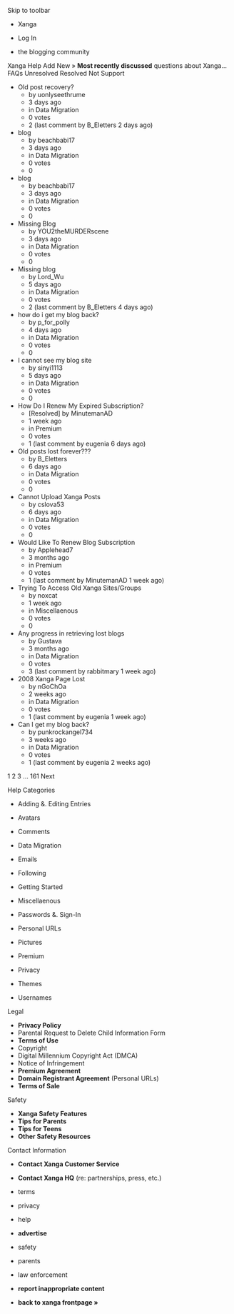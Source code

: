 Skip to toolbar

*   Xanga

*   Log In

*   the blogging community

Xanga Help Add New » **Most recently discussed** questions about Xanga… FAQs Unresolved Resolved Not Support

*   Old post recovery?
    *   by uonlyseethrume
    *   3 days ago
    *   in Data Migration
    *   0 votes
    *   2 (last comment by B\_Eletters 2 days ago)
*   blog
    *   by beachbabi17
    *   3 days ago
    *   in Data Migration
    *   0 votes
    *   0
*   blog
    *   by beachbabi17
    *   3 days ago
    *   in Data Migration
    *   0 votes
    *   0
*   Missing Blog
    *   by YOU2theMURDERscene
    *   3 days ago
    *   in Data Migration
    *   0 votes
    *   0
*   Missing blog
    *   by Lord\_Wu
    *   5 days ago
    *   in Data Migration
    *   0 votes
    *   2 (last comment by B\_Eletters 4 days ago)
*   how do i get my blog back?
    *   by p\_for\_polly
    *   4 days ago
    *   in Data Migration
    *   0 votes
    *   0
*   I cannot see my blog site
    *   by sinyi1113
    *   5 days ago
    *   in Data Migration
    *   0 votes
    *   0
*   How Do I Renew My Expired Subscription?
    *   \[Resolved\] by MinutemanAD
    *   1 week ago
    *   in Premium
    *   0 votes
    *   1 (last comment by eugenia 6 days ago)
*   Old posts lost forever???
    *   by B\_Eletters
    *   6 days ago
    *   in Data Migration
    *   0 votes
    *   0
*   Cannot Upload Xanga Posts
    *   by cslova53
    *   6 days ago
    *   in Data Migration
    *   0 votes
    *   0
*   Would Like To Renew Blog Subscription
    *   by Applehead7
    *   3 months ago
    *   in Premium
    *   0 votes
    *   1 (last comment by MinutemanAD 1 week ago)
*   Trying To Access Old Xanga Sites/Groups
    *   by noxcat
    *   1 week ago
    *   in Miscellaenous
    *   0 votes
    *   0
*   Any progress in retrieving lost blogs
    *   by Gustava
    *   3 months ago
    *   in Data Migration
    *   0 votes
    *   3 (last comment by rabbitmary 1 week ago)
*   2008 Xanga Page Lost
    *   by nGoChOa
    *   2 weeks ago
    *   in Data Migration
    *   0 votes
    *   1 (last comment by eugenia 1 week ago)
*   Can I get my blog back?
    *   by punkrockangel734
    *   3 weeks ago
    *   in Data Migration
    *   0 votes
    *   1 (last comment by eugenia 2 weeks ago)

1 2 3 ... 161 Next

Help Categories

*   Adding &. Editing Entries
*   Avatars
*   Comments
*   Data Migration
*   Emails
*   Following
*   Getting Started
*   Miscellaenous

*   Passwords &. Sign-In
*   Personal URLs
*   Pictures
*   Premium
*   Privacy
*   Themes
*   Usernames

Legal

*   **Privacy Policy**
*   Parental Request to Delete Child Information Form
*   **Terms of Use**
*   Copyright
*   Digital Millennium Copyright Act (DMCA)
*   Notice of Infringement
*   **Premium Agreement**
*   **Domain Registrant Agreement** (Personal URLs)
*   **Terms of Sale**

Safety

*   **Xanga Safety Features**
*   **Tips for Parents**
*   **Tips for Teens**
*   **Other Safety Resources**

Contact Information

*   **Contact Xanga Customer Service**
*   **Contact Xanga HQ** (re: partnerships, press, etc.)

*   terms
*   privacy
*   help
*   **advertise**

*   safety
*   parents
*   law enforcement
*   **report inappropriate content**

*   **back to xanga frontpage »**
